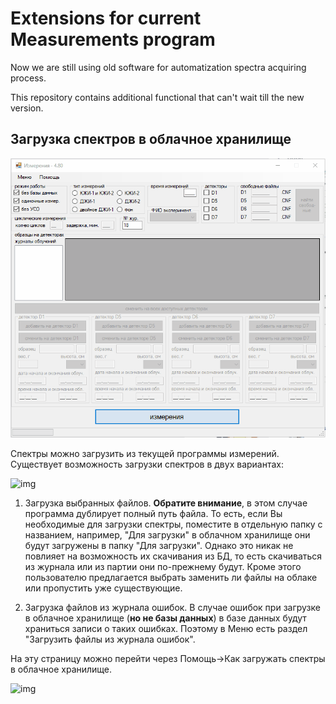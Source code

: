# Extensions for current Measurements program

Now we are still using old software for automatization spectra acquiring process.

This repository contains additional functional that can't wait till the new version.

## Загрузка спектров в облачное хранилище

![gif](/.imgs/UploadingDemo.gif)

Спектры можно загрузить из текущей программы измерений.
Существует возможность загрузки спектров в двух вариантах:

![img](https://sun9-42.userapi.com/ERQi3fVEu0iAptGetVwsr0RNAhfBNGEhnKj1ew/Q9cnm5qMf9A.jpg)

1. Загрузка выбранных файлов. **Обратите внимание**, в этом случае программа дублирует полный путь файла.
   То есть, если Вы необходимые для загрузки спектры, поместите в отдельную папку с названием, например, "Для загрузки" в облачном хранилище они будут загружены в папку "Для загрузки". Однако это никак не повлияет на возможность их скачивания из БД, то есть скачиваться из журнала или из партии они по-прежнему будут.
   Кроме этого пользователю предлагается выбрать заменить ли файлы на облаке или пропустить уже существующие.

2. Загрузка файлов из журнала ошибок. В случае ошибок при загрузке в облачное хранилище (**но не базы данных**) в базе данных будут храниться записи о таких ошибках.
   Поэтому в Меню есть раздел "Загрузить файлы из журнала ошибок".

На эту страницу можно перейти через Помощь->Как загружать спектры в облачное хранилище.

![img](https://sun9-49.userapi.com/2bK2mHODyz8l5Q53l9lQmHxUkGOoqUHklh6iFA/uMx8blAhH54.jpg)
